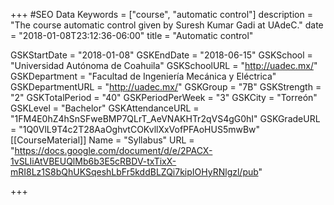 +++
#SEO Data
Keywords = ["course", "automatic control"]
description = "The course automatic control given by Suresh Kumar Gadi at UAdeC."
date = "2018-01-08T23:12:36-06:00"
title = "Automatic control"

GSKStartDate = "2018-01-08"
GSKEndDate = "2018-06-15"
GSKSchool = "Universidad Autónoma de Coahuila"
GSKSchoolURL = "http://uadec.mx/"
GSKDepartment = "Facultad de Ingeniería Mecánica y Eléctrica"
GSKDepartmentURL = "http://uadec.mx/"
GSKGroup = "7B"
GSKStrength = "2"
GSKTotalPeriod = "40"
GSKPeriodPerWeek = "3"
GSKCity = "Torreón"
GSKLevel = "Bachelor"
GSKAttendanceURL = "1FM4E0hZ4hSnSFweBMP7QLrT_AeVNAKHTr2qVS4gG0hI"
GSKGradeURL = "1Q0VlL9T4c2T28AaOghvtCOKvllXxVofPFAoHUS5mwBw"
[[CourseMaterial]]
    Name = "Syllabus"
    URL = "https://docs.google.com/document/d/e/2PACX-1vSLIiAtVBEUQlMb6b3E5cRBDV-txTixX-mRI8Lz1S8bQhUKSqeshLbFr5kddBLZQi7kipIOHyRNlgzl/pub"

+++